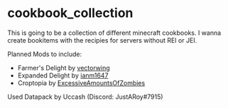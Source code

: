 # cookbook_collection
This is going to be a collection of different minecraft cookbooks. I wanna create bookitems with the recipies for servers without REI or JEI.

Planned Mods to include:
- Farmer's Delight by [vectorwing](https://github.com/vectorwing/FarmersDelight)
- Expanded Delight by [ianm1647](https://github.com/ianm1647/expandeddelight)
- Croptopia by [ExcessiveAmountsOfZombies](https://github.com/ExcessiveAmountsOfZombies/Croptopia)

Used Datapack by Uccash (Discord: JustARoy#7915) 
